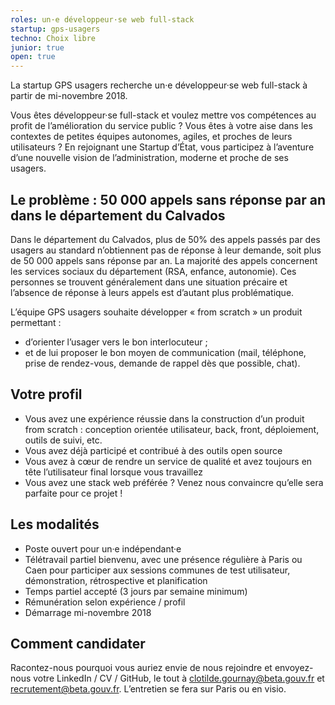 ```yaml
---
roles: un·e développeur·se web full-stack
startup: gps-usagers
techno: Choix libre
junior: true
open: true
---
```


La startup GPS usagers recherche un·e développeur·se web full-stack à partir de mi-novembre 2018.

<!--more-->

Vous êtes développeur·se full-stack et voulez mettre vos compétences au profit de l’amélioration du service public ? 
Vous êtes à votre aise dans les contextes de petites équipes autonomes, agiles, et proches de leurs utilisateurs ? 
En rejoignant une Startup d’État, vous participez à l’aventure d’une nouvelle vision de l’administration, moderne et proche de ses usagers.

## Le problème : 50 000 appels sans réponse par an dans le département du Calvados

Dans le département du Calvados, plus de 50% des appels passés par des usagers au standard n’obtiennent pas de réponse à leur demande, soit plus de 50 000 appels sans réponse par an. La majorité des appels concernent les services sociaux du département (RSA, enfance, autonomie). Ces personnes se trouvent généralement dans une situation précaire et l’absence de réponse à leurs appels est d’autant plus problématique.

L’équipe GPS usagers souhaite développer « from scratch » un produit permettant :
- d’orienter l’usager vers le bon interlocuteur ;
- et de lui proposer le bon moyen de communication (mail, téléphone, prise de rendez-vous, demande de rappel dès que possible, chat).

## Votre profil

- Vous avez une expérience réussie dans la construction d’un produit from scratch : conception orientée utilisateur, back, front, déploiement, outils de suivi, etc.
- Vous avez déjà participé et contribué à des outils open source
- Vous avez à cœur de rendre un service de qualité et avez toujours en tête l’utilisateur final lorsque vous travaillez
- Vous avez une stack web préférée ? Venez nous convaincre qu’elle sera parfaite pour ce projet !

## Les modalités

- Poste ouvert pour un·e indépendant·e
- Télétravail partiel bienvenu, avec une présence régulière à Paris ou Caen pour participer aux sessions communes de test utilisateur, démonstration, rétrospective et planification
- Temps partiel accepté (3 jours par semaine minimum)
- Rémunération selon expérience / profil
- Démarrage mi-novembre 2018

## Comment candidater

Racontez-nous pourquoi vous auriez envie de nous rejoindre et envoyez-nous votre LinkedIn / CV / GitHub, le tout à clotilde.gournay@beta.gouv.fr et recrutement@beta.gouv.fr. L’entretien se fera sur Paris ou en visio.
